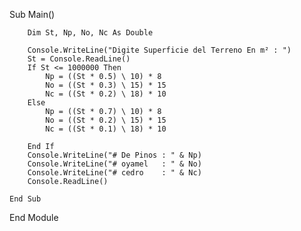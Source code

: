
Sub Main()

        Dim St, Np, No, Nc As Double

        Console.WriteLine("Digite Superficie del Terreno En m² : ")
        St = Console.ReadLine()
        If St <= 1000000 Then
            Np = ((St * 0.5) \ 10) * 8
            No = ((St * 0.3) \ 15) * 15
            Nc = ((St * 0.2) \ 18) * 10
        Else
            Np = ((St * 0.7) \ 10) * 8
            No = ((St * 0.2) \ 15) * 15
            Nc = ((St * 0.1) \ 18) * 10

        End If
        Console.WriteLine("# De Pinos : " & Np)
        Console.WriteLine("# oyamel   : " & No)
        Console.WriteLine("# cedro    : " & Nc)
        Console.ReadLine()

    End Sub

End Module
